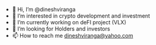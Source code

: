 - 👋 Hi, I’m @dineshviranga
- 👀 I’m interested in crypto development and investment
- 🌱 I’m currently working on deFI project (VLX)
- 💞️ I’m looking for Holders and investors 
- 📫 How to reach me dineshviranga@yahoo.com

<!---
dineshviranga/dineshviranga is a ✨ special ✨ repository because its `README.md` (this file) appears on your GitHub profile.
You can click the Preview link to take a look at your changes.
--->

